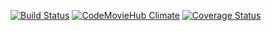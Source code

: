 [![Build Status](https://travis-ci.orgDuncanRose/MovieHub.svg?branch=master)](https://travis-ci.org/DuncanRose/MovieHub) [![CodeMovieHub Climate](https://codeclimate.com/github/DuncanRose/MovieHub.png)](https://codeclimate.com/github/DuncanRose/MovieHub) [![Coverage Status](https://coveralls.io/repos/DuncanRose/MovieHub/badge.png)](https://coveralls.io/r/DuncanRose/MovieHub)
